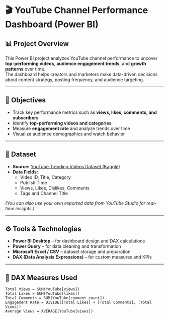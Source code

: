 # 🎬 YouTube Channel Performance Dashboard (Power BI)

## 📊 Project Overview
This Power BI project analyzes YouTube channel performance to uncover **top-performing videos**, **audience engagement trends**, and **growth patterns** over time.  
The dashboard helps creators and marketers make data-driven decisions about content strategy, posting frequency, and audience targeting.

---

## 🎯 Objectives
- Track key performance metrics such as **views, likes, comments, and subscribers**  
- Identify **top-performing videos and categories**  
- Measure **engagement rate** and analyze trends over time  
- Visualize audience demographics and watch behavior  

---

## 🧩 Dataset
- **Source:** [YouTube Trending Videos Dataset (Kaggle)](https://www.kaggle.com/datasets/datasnaek/youtube-new)  
- **Data Fields:**  
  - Video ID, Title, Category  
  - Publish Time  
  - Views, Likes, Dislikes, Comments  
  - Tags and Channel Title  

*(You can also use your own exported data from YouTube Studio for real-time insights.)*

---

## ⚙️ Tools & Technologies
- **Power BI Desktop** – for dashboard design and DAX calculations  
- **Power Query** – for data cleaning and transformation  
- **Microsoft Excel / CSV** – dataset storage and preparation  
- **DAX (Data Analysis Expressions)** – for custom measures and KPIs  

---

## 🧮 DAX Measures Used
```DAX
Total Views = SUM(YouTube[views])
Total Likes = SUM(YouTube[likes])
Total Comments = SUM(YouTube[comment_count])
Engagement Rate = DIVIDE([Total Likes] + [Total Comments], [Total Views])
Average Views = AVERAGE(YouTube[views])
